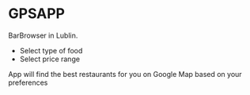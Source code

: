 # GPSAPP

BarBrowser in Lublin. 

* Select type of food 
* Select price range

App will find the best restaurants for you on Google Map based on your preferences
